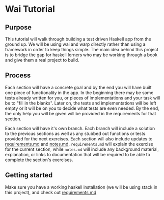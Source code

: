 # Wai Tutorial

## Purpose
This tutorial will walk through building a test driven Haskell app from the 
ground up. We will be using wai and warp directly rather than using a framework
in order to keep things simple. The main idea behind this project is to bridge
the gap for haskell lerners who may be working through a book and give them a 
real project to build.

## Process
Each section will have a concrete goal and by the end you will have built one
piece of functionality in the app. In the beginning there may be some tests 
already written for you, or pieces of implementations and your task will be to
"fill in the blanks". Later on, the tests and implementations will be left 
empty or it will be on you to decide what tests are even needed. By the end, 
the only help you will be given will be provided in the requirements for that 
section.
  
Each section will have it's own branch. Each branch will include a solution to 
the previous sections as well as any stubbed out functions or tests provided 
for the next exercises. Each section will also include updates to 
[requirements.md](requirements.md) and [notes.md](notes.md). `requirements.md` will explain the exercise 
for the current section, while `notes.md` will include any background material, 
explanation, or links to documentation that will be required to be able to 
complete the section's exercises.

## Getting started
Make sure you have a working haskell installation (we will be using stack in 
this project), and check out [requirements.md](requirements.md)
